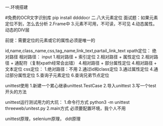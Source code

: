 一.环境搭建

#免费的OCR文字识别库
pip install ddddocr
二.八大元素定位
面试题：如果元素定位不到，怎么去分析
2.Frame中
3.元素不可用，不可读，不可见
4.动态属性。动态的DIV层

前提：需要定位的元素或它的属性必须是唯一的

id,name,class_name,css,tag_name,link_text,partail_link_text
xpath定位：
    绝对路径
    相对路径：
        input
        1.相对路径 + 索引定位
        2.相对路径 + 属性定位
        2.相对路径 + 通配符（复制xpath经常会出错）
        4.相对路径 + 部分属性定位
        4.相对路径 + 文本定位
css定位：
    1.绝对路径：不用
    2.通过id和class定位
    3.通过属性定位
    4.通过部分属性定位
    5.查询子元素定位
    6.查询兄弟节点定位

unittest使用
1.新建一个累心继承unittest.TestCase
2.导入unittest
3.写一个test开头的方法

unittest运行测试用力的大坑：
1.命令行方式
    python3 -m unittest  threeweb/unitest.py
2.main方式
    必须要配置环境，我个人不用

unittest原理，selenium原理， ddt原理